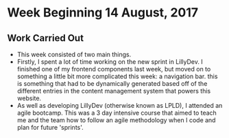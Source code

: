 # Week Beginning 14 August, 2017

## Work Carried Out
* This week consisted of two main things.
* Firstly, I spent a lot of time working on the new sprint in LillyDev. I finished one of my frontend components last week, but moved on to something a little bit more complicated this week: a navigation bar. this is something that had to be dynamically generated based off of the different entries in the content management system that powers this website.
* As well as developing LillyDev (otherwise known as LPLD), I attended an agile bootcamp. This was a 3 day intensive course that aimed to teach me and the team how to follow an agile methodology when I code and plan for future 'sprints'.
